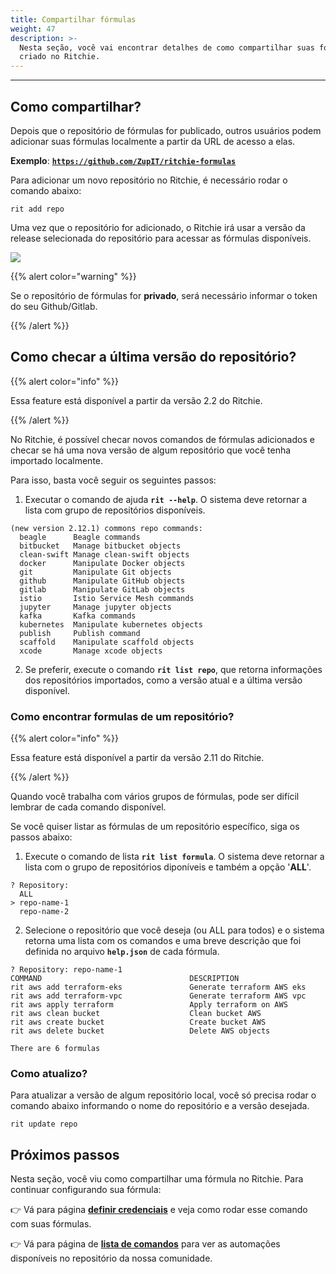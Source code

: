 ```yaml
---
title: Compartilhar fórmulas
weight: 47
description: >-
  Nesta seção, você vai encontrar detalhes de como compartilhar suas fórmulas em um repositório já
  criado no Ritchie.
---
```


---

## Como compartilhar?

Depois que o repositório de fórmulas for publicado, outros usuários podem adicionar suas fórmulas localmente a partir da URL de acesso a elas.

**Exemplo**: [**`https://github.com/ZupIT/ritchie-formulas`**](https://github.com/ZupIT/ritchie-formulas)

Para adicionar um novo repositório no Ritchie, é necessário rodar o comando abaixo:

```text
rit add repo
```

Uma vez que o repositório for adicionado, o Ritchie irá usar a versão da release selecionada do repositório para acessar as fórmulas disponíveis.

![](/docs-ritchie/shared/rit-add-repo-3.gif)

{{% alert color="warning" %}}

Se o repositório de fórmulas for **privado**, será necessário informar o token do seu Github/Gitlab.

{{% /alert %}}

##  Como checar a última versão do repositório?

{{% alert color="info" %}}

Essa feature está disponível a partir da versão 2.2 do Ritchie.

{{% /alert %}}

No Ritchie, é possível checar novos comandos de fórmulas adicionados e checar se há uma nova versão de algum repositório que você tenha importado localmente.

Para isso, basta você seguir os seguintes passos:

1. Executar o comando de ajuda **`rit --help`**. O sistema deve retornar a lista com grupo de repositórios disponíveis.

```text
(new version 2.12.1) commons repo commands:
  beagle      Beagle commands
  bitbucket   Manage bitbucket objects
  clean-swift Manage clean-swift objects
  docker      Manipulate Docker objects
  git         Manipulate Git objects
  github      Manipulate GitHub objects
  gitlab      Manipulate GitLab objects
  istio       Istio Service Mesh commands
  jupyter     Manage jupyter objects
  kafka       Kafka commands
  kubernetes  Manipulate kubernetes objects
  publish     Publish command
  scaffold    Manipulate scaffold objects
  xcode       Manage xcode objects
```

   2. Se preferir, execute o comando **`rit list repo`**, que retorna informações dos repositórios importados, como a versão atual e a última versão disponível.

### Como encontrar formulas de um repositório?

{{% alert color="info" %}}

Essa feature está disponível a partir da versão 2.11 do Ritchie.

{{% /alert %}}

Quando você trabalha com vários grupos de fórmulas, pode ser difícil lembrar de cada comando disponível.

Se você quiser listar as fórmulas de um repositório específico, siga os passos abaixo:

1. Execute o comando de lista **`rit list formula`**. O sistema deve retornar a lista com o grupo de repositórios diponíveis e também a opção '**ALL**'.

```text
? Repository:
  ALL
> repo-name-1
  repo-name-2
  ```

2. Selecione o repositório que você deseja (ou ALL para todos) e o sistema retorna uma lista com os comandos e uma breve descrição que foi definida no arquivo **`help.json`** de cada fórmula.

```text
? Repository: repo-name-1
COMMAND                                 DESCRIPTION
rit aws add terraform-eks               Generate terraform AWS eks
rit aws add terraform-vpc               Generate terraform AWS vpc
rit aws apply terraform                 Apply terraform on AWS
rit aws clean bucket                    Clean bucket AWS
rit aws create bucket                   Create bucket AWS
rit aws delete bucket                   Delete AWS objects

There are 6 formulas
```

### Como atualizo?

Para atualizar a versão de algum repositório local, você só precisa rodar o comando abaixo informando o nome do repositório e a versão desejada.

```text
rit update repo
```

## Próximos passos

Nesta seção, você viu como compartilhar uma fórmula no Ritchie. Para continuar configurando sua fórmula:

👉 Vá para página [**definir credenciais**](/docs-ritchie/pt-br/credenciais/definir-credenciais/) e veja como rodar esse comando com suas fórmulas.

👉 Vá para página de [**lista de comandos**](/docs-ritchie/pt-br/referência/lista-de-comandos-e-flags/) para ver as automações disponíveis no repositório da nossa comunidade.
